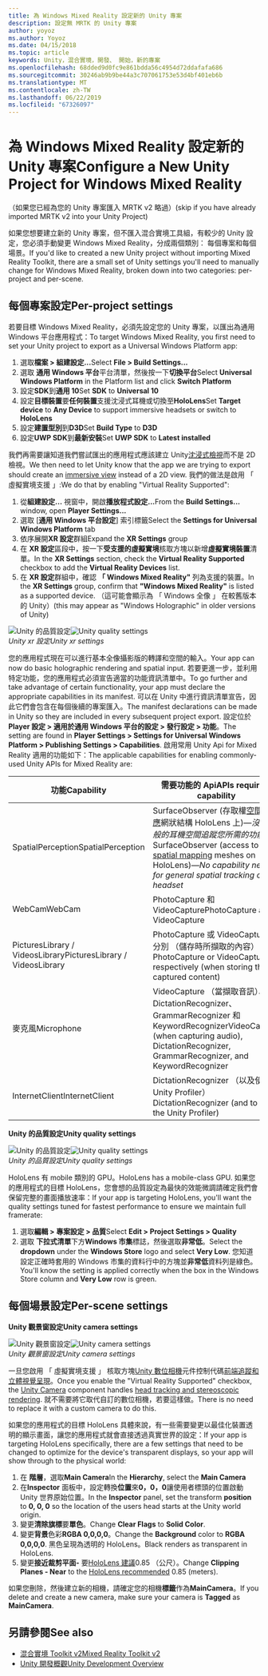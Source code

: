 ```yaml
---
title: 為 Windows Mixed Reality 設定新的 Unity 專案
description: 設定無 MRTK 的 Unity 專案
author: yoyoz
ms.author: Yoyoz
ms.date: 04/15/2018
ms.topic: article
keywords: Unity，混合實境，開發、 開始，新的專案
ms.openlocfilehash: 68dded9d0fc9e861bdda56c4954d72ddafafa686
ms.sourcegitcommit: 30246ab9b9be44a3c707061753e53d4bf401eb6b
ms.translationtype: MT
ms.contentlocale: zh-TW
ms.lasthandoff: 06/22/2019
ms.locfileid: "67326097"
---
```

# <a name="configure-a-new-unity-project-for-windows-mixed-reality"></a><span data-ttu-id="ba444-104">為 Windows Mixed Reality 設定新的 Unity 專案</span><span class="sxs-lookup"><span data-stu-id="ba444-104">Configure a New Unity Project for Windows Mixed Reality</span></span> 

<span data-ttu-id="ba444-105">（如果您已經為您的 Unity 專案匯入 MRTK v2 略過）</span><span class="sxs-lookup"><span data-stu-id="ba444-105">(skip if you have already imported MRTK v2 into your Unity Project)</span></span>

<span data-ttu-id="ba444-106">如果您想要建立新的 Unity 專案，但不匯入混合實境工具組，有較少的 Unity 設定，您必須手動變更 Windows Mixed Reality，分成兩個類別： 每個專案和每個場景。</span><span class="sxs-lookup"><span data-stu-id="ba444-106">If you'd like to created a new Unity project without importing Mixed Reality Toolkit, there are a small set of Unity settings you'll need to manually change for Windows Mixed Reality, broken down into two categories: per-project and per-scene.</span></span>

## <a name="per-project-settings"></a><span data-ttu-id="ba444-107">每個專案設定</span><span class="sxs-lookup"><span data-stu-id="ba444-107">Per-project settings</span></span>

<span data-ttu-id="ba444-108">若要目標 Windows Mixed Reality，必須先設定您的 Unity 專案，以匯出為通用 Windows 平台應用程式：</span><span class="sxs-lookup"><span data-stu-id="ba444-108">To target Windows Mixed Reality, you first need to set your Unity project to export as a Universal Windows Platform app:</span></span> 
1. <span data-ttu-id="ba444-109">選取**檔案 > 組建設定...**</span><span class="sxs-lookup"><span data-stu-id="ba444-109">Select **File > Build Settings...**</span></span>
2. <span data-ttu-id="ba444-110">選取 **通用 Windows 平台**平台清單，然後按一下**切換平台**</span><span class="sxs-lookup"><span data-stu-id="ba444-110">Select **Universal Windows Platform** in the Platform list and click **Switch Platform**</span></span>
3. <span data-ttu-id="ba444-111">設定**SDK**到**通用 10**</span><span class="sxs-lookup"><span data-stu-id="ba444-111">Set **SDK** to **Universal 10**</span></span>
4. <span data-ttu-id="ba444-112">設定**目標裝置**要**任何裝置**支援沈浸式耳機或切換至**HoloLens**</span><span class="sxs-lookup"><span data-stu-id="ba444-112">Set **Target device** to **Any Device** to support immersive headsets or switch to **HoloLens**</span></span>
5. <span data-ttu-id="ba444-113">設定**建置型別**到**D3D**</span><span class="sxs-lookup"><span data-stu-id="ba444-113">Set **Build Type** to **D3D**</span></span>
6. <span data-ttu-id="ba444-114">設定**UWP SDK**到**最新安裝**</span><span class="sxs-lookup"><span data-stu-id="ba444-114">Set **UWP SDK** to **Latest installed**</span></span>

<span data-ttu-id="ba444-115">我們再需要讓知道我們嘗試匯出的應用程式應該建立 Unity[沈浸式檢視](app-views.md)而不是 2D 檢視。</span><span class="sxs-lookup"><span data-stu-id="ba444-115">We then need to let Unity know that the app we are trying to export should create an [immersive view](app-views.md) instead of a 2D view.</span></span> <span data-ttu-id="ba444-116">我們的做法是啟用 「 虛擬實境支援 」:</span><span class="sxs-lookup"><span data-stu-id="ba444-116">We do that by enabling "Virtual Reality Supported":</span></span>
1. <span data-ttu-id="ba444-117">從**組建設定...** 視窗中，開啟**播放程式設定...**</span><span class="sxs-lookup"><span data-stu-id="ba444-117">From the **Build Settings...** window, open **Player Settings...**</span></span>
2. <span data-ttu-id="ba444-118">選取 [**通用 Windows 平台設定**] 索引標籤</span><span class="sxs-lookup"><span data-stu-id="ba444-118">Select the **Settings for Universal Windows Platform** tab</span></span>
3. <span data-ttu-id="ba444-119">依序展開**XR 設定**群組</span><span class="sxs-lookup"><span data-stu-id="ba444-119">Expand the **XR Settings** group</span></span>
4. <span data-ttu-id="ba444-120">在  **XR 設定**區段中，按一下**受支援的虛擬實境**核取方塊以新增**虛擬實境裝置**清單。</span><span class="sxs-lookup"><span data-stu-id="ba444-120">In the **XR Settings** section, check the **Virtual Reality Supported** checkbox to add the **Virtual Reality Devices** list.</span></span>
5. <span data-ttu-id="ba444-121">在  **XR 設定**群組中，確認 **「 Windows Mixed Reality"** 列為支援的裝置。</span><span class="sxs-lookup"><span data-stu-id="ba444-121">In the **XR Settings** group, confirm that **"Windows Mixed Reality"** is listed as a supported device.</span></span> <span data-ttu-id="ba444-122">（這可能會顯示為 「 Windows 全像 」 在較舊版本的 Unity）</span><span class="sxs-lookup"><span data-stu-id="ba444-122">(this may appear as "Windows Holographic" in older versions of Unity)</span></span>

<span data-ttu-id="ba444-123">![Unity 的品質設定](images/getting-started-unity-quality-settings.jpg)</span><span class="sxs-lookup"><span data-stu-id="ba444-123">![Unity quality settings](images/getting-started-unity-quality-settings.jpg)</span></span><br>
<span data-ttu-id="ba444-124">*Unity xr 設定*</span><span class="sxs-lookup"><span data-stu-id="ba444-124">*Unity xr settings*</span></span>

<span data-ttu-id="ba444-125">您的應用程式現在可以進行基本全像攝影版的轉譯和空間的輸入。</span><span class="sxs-lookup"><span data-stu-id="ba444-125">Your app can now do basic holographic rendering and spatial input.</span></span> <span data-ttu-id="ba444-126">若要更進一步，並利用特定功能，您的應用程式必須宣告適當的功能資訊清單中。</span><span class="sxs-lookup"><span data-stu-id="ba444-126">To go further and take advantage of certain functionality, your app must declare the appropriate capabilities in its manifest.</span></span> <span data-ttu-id="ba444-127">可以在 Unity 中進行資訊清單宣告，因此它們會包含在每個後續的專案匯入。</span><span class="sxs-lookup"><span data-stu-id="ba444-127">The manifest declarations can be made in Unity so they are included in every subsequent project export.</span></span> <span data-ttu-id="ba444-128">設定位於**Player 設定 > 適用於通用 Windows 平台的設定 > 發行設定 > 功能**。</span><span class="sxs-lookup"><span data-stu-id="ba444-128">The setting are found in **Player Settings > Settings for Universal Windows Platform > Publishing Settings > Capabilities**.</span></span> <span data-ttu-id="ba444-129">啟用常用 Unity Api for Mixed Reality 適用的功能如下：</span><span class="sxs-lookup"><span data-stu-id="ba444-129">The applicable capabilities for enabling commonly-used Unity APIs for Mixed Reality are:</span></span>

|  <span data-ttu-id="ba444-130">功能</span><span class="sxs-lookup"><span data-stu-id="ba444-130">Capability</span></span>  |  <span data-ttu-id="ba444-131">需要功能的 Api</span><span class="sxs-lookup"><span data-stu-id="ba444-131">APIs requiring capability</span></span> | 
|----------|----------|
|  <span data-ttu-id="ba444-132">SpatialPerception</span><span class="sxs-lookup"><span data-stu-id="ba444-132">SpatialPerception</span></span>  |  <span data-ttu-id="ba444-133">SurfaceObserver (存取權[空間的對應](spatial-mapping.md)網狀結構 HoloLens 上)&mdash;*沒有一般的耳機空間追蹤您所需的功能*</span><span class="sxs-lookup"><span data-stu-id="ba444-133">SurfaceObserver (access to [spatial mapping](spatial-mapping.md) meshes on HoloLens)&mdash;*No capability needed for general spatial tracking of the headset*</span></span> | 
|  <span data-ttu-id="ba444-134">WebCam</span><span class="sxs-lookup"><span data-stu-id="ba444-134">WebCam</span></span>  |  <span data-ttu-id="ba444-135">PhotoCapture 和 VideoCapture</span><span class="sxs-lookup"><span data-stu-id="ba444-135">PhotoCapture and VideoCapture</span></span> | 
|  <span data-ttu-id="ba444-136">PicturesLibrary / VideosLibrary</span><span class="sxs-lookup"><span data-stu-id="ba444-136">PicturesLibrary / VideosLibrary</span></span>  |  <span data-ttu-id="ba444-137">PhotoCapture 或 VideoCapture，分別 （儲存時所擷取的內容）</span><span class="sxs-lookup"><span data-stu-id="ba444-137">PhotoCapture or VideoCapture, respectively (when storing the captured content)</span></span> | 
|  <span data-ttu-id="ba444-138">麥克風</span><span class="sxs-lookup"><span data-stu-id="ba444-138">Microphone</span></span>  |  <span data-ttu-id="ba444-139">VideoCapture （當擷取音訊）、 DictationRecognizer、 GrammarRecognizer 和 KeywordRecognizer</span><span class="sxs-lookup"><span data-stu-id="ba444-139">VideoCapture (when capturing audio), DictationRecognizer, GrammarRecognizer, and KeywordRecognizer</span></span> | 
|  <span data-ttu-id="ba444-140">InternetClient</span><span class="sxs-lookup"><span data-stu-id="ba444-140">InternetClient</span></span>  |  <span data-ttu-id="ba444-141">DictationRecognizer （以及使用 Unity Profiler）</span><span class="sxs-lookup"><span data-stu-id="ba444-141">DictationRecognizer (and to use the Unity Profiler)</span></span> | 

<span data-ttu-id="ba444-142">**Unity 的品質設定**</span><span class="sxs-lookup"><span data-stu-id="ba444-142">**Unity quality settings**</span></span>

<span data-ttu-id="ba444-143">![Unity 的品質設定](images/getting-started-unity-quality-settings.jpg)</span><span class="sxs-lookup"><span data-stu-id="ba444-143">![Unity quality settings](images/getting-started-unity-quality-settings.jpg)</span></span><br>
<span data-ttu-id="ba444-144">*Unity 的品質設定*</span><span class="sxs-lookup"><span data-stu-id="ba444-144">*Unity quality settings*</span></span>

<span data-ttu-id="ba444-145">HoloLens 有 mobile 類別的 GPU。</span><span class="sxs-lookup"><span data-stu-id="ba444-145">HoloLens has a mobile-class GPU.</span></span> <span data-ttu-id="ba444-146">如果您的應用程式的目標 HoloLens，您會想的品質設定為最快的效能微調請確定我們會保留完整的畫面播放速率：</span><span class="sxs-lookup"><span data-stu-id="ba444-146">If your app is targeting HoloLens, you'll want the quality settings tuned for fastest performance to ensure we maintain full framerate:</span></span>
1. <span data-ttu-id="ba444-147">選取**編輯 > 專案設定 > 品質**</span><span class="sxs-lookup"><span data-stu-id="ba444-147">Select **Edit > Project Settings > Quality**</span></span>
2. <span data-ttu-id="ba444-148">選取 **下拉式清單**下方**Windows 市集**標誌，然後選取**非常低**。</span><span class="sxs-lookup"><span data-stu-id="ba444-148">Select the **dropdown** under the **Windows Store** logo and select **Very Low**.</span></span> <span data-ttu-id="ba444-149">您知道設定正確時套用的 Windows 市集的資料行中的方塊並**非常低**資料列是綠色。</span><span class="sxs-lookup"><span data-stu-id="ba444-149">You'll know the setting is applied correctly when the box in the Windows Store column and **Very Low** row is green.</span></span>

## <a name="per-scene-settings"></a><span data-ttu-id="ba444-150">每個場景設定</span><span class="sxs-lookup"><span data-stu-id="ba444-150">Per-scene settings</span></span>

<span data-ttu-id="ba444-151">**Unity 觀景窗設定**</span><span class="sxs-lookup"><span data-stu-id="ba444-151">**Unity camera settings**</span></span>

<span data-ttu-id="ba444-152">![Unity 觀景窗設定](images/Unitycamerasettings.png)</span><span class="sxs-lookup"><span data-stu-id="ba444-152">![Unity camera settings](images/Unitycamerasettings.png)</span></span><br>
<span data-ttu-id="ba444-153">*Unity 觀景窗設定*</span><span class="sxs-lookup"><span data-stu-id="ba444-153">*Unity camera settings*</span></span>

<span data-ttu-id="ba444-154">一旦您啟用 「 虛擬實境支援 」 核取方塊[Unity 數位相機](camera-in-unity.md)元件控制代碼[前端追蹤和立體視覺呈現](rendering.md)。</span><span class="sxs-lookup"><span data-stu-id="ba444-154">Once you enable the "Virtual Reality Supported" checkbox, the [Unity Camera](camera-in-unity.md) component handles [head tracking and stereoscopic rendering](rendering.md).</span></span> <span data-ttu-id="ba444-155">就不需要將它取代自訂的數位相機，若要這樣做。</span><span class="sxs-lookup"><span data-stu-id="ba444-155">There is no need to replace it with a custom camera to do this.</span></span>

<span data-ttu-id="ba444-156">如果您的應用程式的目標 HoloLens 具體來說，有一些需要變更以最佳化裝置透明的顯示畫面，讓您的應用程式就會直接透過真實世界的設定：</span><span class="sxs-lookup"><span data-stu-id="ba444-156">If your app is targeting HoloLens specifically, there are a few settings that need to be changed to optimize for the device's transparent displays, so your app will show through to the physical world:</span></span>
1. <span data-ttu-id="ba444-157">在 **階層**，選取**Main Camera**</span><span class="sxs-lookup"><span data-stu-id="ba444-157">In the **Hierarchy**, select the **Main Camera**</span></span>
2. <span data-ttu-id="ba444-158">在**Inspector**  面板中，設定轉換**位置**來**0，0，0**讓使用者標頭的位置啟動 Unity 世界原始位置。</span><span class="sxs-lookup"><span data-stu-id="ba444-158">In the **Inspector** panel, set the transform **position** to **0, 0, 0** so the location of the users head starts at the Unity world origin.</span></span>
3. <span data-ttu-id="ba444-159">變更**清除旗標**要**單色**。</span><span class="sxs-lookup"><span data-stu-id="ba444-159">Change **Clear Flags** to **Solid Color**.</span></span>
4. <span data-ttu-id="ba444-160">變更**背景**色彩**RGBA 0,0,0,0**。</span><span class="sxs-lookup"><span data-stu-id="ba444-160">Change the **Background** color to **RGBA 0,0,0,0**.</span></span> <span data-ttu-id="ba444-161">黑色呈現為透明的 HoloLens。</span><span class="sxs-lookup"><span data-stu-id="ba444-161">Black renders as transparent in HoloLens.</span></span>
5. <span data-ttu-id="ba444-162">變更**接近裁剪平面-** 要[HoloLens 建議](camera-in-unity.md#clip-planes)0.85 （公尺）。</span><span class="sxs-lookup"><span data-stu-id="ba444-162">Change **Clipping Planes - Near** to the [HoloLens recommended](camera-in-unity.md#clip-planes) 0.85 (meters).</span></span>

<span data-ttu-id="ba444-163">如果您刪除，然後建立新的相機，請確定您的相機**標籤**作為**MainCamera**。</span><span class="sxs-lookup"><span data-stu-id="ba444-163">If you delete and create a new camera, make sure your camera is **Tagged** as **MainCamera**.</span></span>


## <a name="see-also"></a><span data-ttu-id="ba444-164">另請參閱</span><span class="sxs-lookup"><span data-stu-id="ba444-164">See also</span></span>
* [<span data-ttu-id="ba444-165">混合實境 Toolkit v2</span><span class="sxs-lookup"><span data-stu-id="ba444-165">Mixed Reality Toolkit v2</span></span>](mrtk-getting-started.md)
* [<span data-ttu-id="ba444-166">Unity 開發概觀</span><span class="sxs-lookup"><span data-stu-id="ba444-166">Unity Development Overview</span></span>](unity-development-overview.md)
